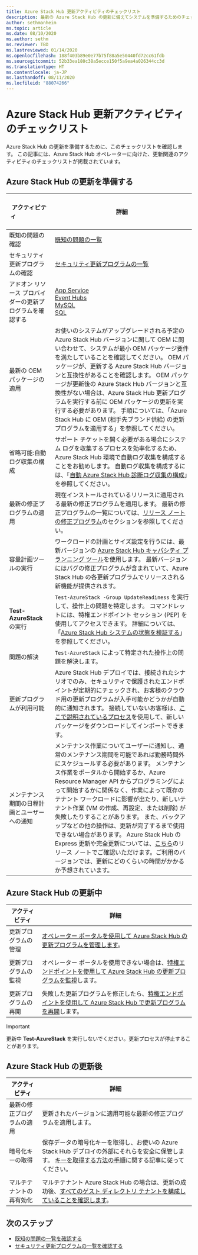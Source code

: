 ```yaml
---
title: Azure Stack Hub 更新アクティビティのチェックリスト
description: 最新の Azure Stack Hub の更新に備えてシステムを準備するためのチェックリスト。
author: sethmanheim
ms.topic: article
ms.date: 08/10/2020
ms.author: sethm
ms.reviewer: TBD
ms.lastreviewed: 01/14/2020
ms.openlocfilehash: 188f403b89e0e77b75f88a5e50440fd72cc61fdb
ms.sourcegitcommit: 52b33ea180c38a5ecce150f5a9ea4a026344cc3d
ms.translationtype: HT
ms.contentlocale: ja-JP
ms.lasthandoff: 08/11/2020
ms.locfileid: "88074266"
---
```

# <a name="azure-stack-hub-update-activity-checklist"></a>Azure Stack Hub 更新アクティビティのチェックリスト

Azure Stack Hub の更新を準備するために、このチェックリストを確認します。 この記事には、Azure Stack Hub オペレーターに向けた、更新関連のアクティビティのチェックリストが掲載されています。

## <a name="prepare-for-azure-stack-hub-update"></a>Azure Stack Hub の更新を準備する

| &nbsp; &nbsp; &nbsp; &nbsp; &nbsp; &nbsp; &nbsp; &nbsp; &nbsp; &nbsp; &nbsp; アクティビティ &nbsp; &nbsp; &nbsp; &nbsp; &nbsp; &nbsp; &nbsp; &nbsp; &nbsp; &nbsp; &nbsp;                   | 詳細                                                   |
|------------------------------|-----------------------------------------------------------|
| 既知の問題の確認     | [既知の問題の一覧](known-issues.md)                |
| セキュリティ更新プログラムの確認 | [セキュリティ更新プログラムの一覧](release-notes-security-updates.md)      |
| アドオン リソース プロバイダーの更新プログラムを確認する | [App Service](azure-stack-app-service-update.md)<br>[Event Hubs](resource-provider-apply-updates.md)<br> [MySQL](azure-stack-sql-resource-provider-update.md)<br>[SQL](azure-stack-mysql-resource-provider-update.md)<br>  |
| 最新の OEM パッケージの適用 | お使いのシステムがアップグレードされる予定の Azure Stack Hub バージョンに関して OEM に問い合わせて、システムが最小 OEM パッケージ要件を満たしていることを確認してください。 OEM パッケージが、更新する Azure Stack Hub バージョンと互換性があることを確認します。 OEM パッケージが更新後の Azure Stack Hub バージョンと互換性がない場合は、Azure Stack Hub 更新プログラムを実行する前に OEM パッケージの更新を実行する必要があります。 手順については、「Azure Stack Hub に OEM (相手先ブランド供給) の更新プログラムを適用する」を参照してください。 |
| 省略可能:自動ログ収集の構成 | サポート チケットを開く必要がある場合にシステム ログを収集するプロセスを効率化するため、Azure Stack Hub 環境で自動ログ収集を構成することをお勧めします。 自動ログ収集を構成するには、「[自動 Azure Stack Hub 診断ログ収集の構成](./azure-stack-configure-automatic-diagnostic-log-collection.md?view=azs-2002)」を参照してください。 |
| 最新の修正プログラムの適用 | 現在インストールされているリリースに適用される最新の修正プログラムを適用します。 最新の修正プログラムの一覧については、[リリース ノートの修正プログラム](release-notes.md)のセクションを参照してください。 |
| 容量計画ツールの実行 | ワークロードの計画とサイズ設定を行うには、最新バージョンの [Azure Stack Hub キャパシティ プランニング ツール](azure-stack-capacity-planning-overview.md)を使用します。 最新バージョンにはバグの修正プログラムが含まれていて、Azure Stack Hub の各更新プログラムでリリースされる新機能が提供されます。 |
| **Test-AzureStack** の実行 | `Test-AzureStack -Group UpdateReadiness` を実行して、操作上の問題を特定します。 コマンドレットには、特権エンドポイント セッション (PEP) を使用してアクセスできます。 詳細については、「[Azure Stack Hub システムの状態を検証する](azure-stack-diagnostic-test.md)」を参照してください。 |
| 問題の解決 | `Test-AzureStack` によって特定された操作上の問題を解決します。 |
| 更新プログラムが利用可能 | Azure Stack Hub デプロイでは、接続されたシナリオでのみ、セキュリティで保護されたエンドポイントが定期的にチェックされ、お客様のクラウド用の更新プログラムが入手可能かどうかが自動的に通知されます。 接続していないお客様は、[ここで説明されているプロセス](azure-stack-apply-updates.md)を使用して、新しいパッケージをダウンロードしてインポートできます。 |
| メンテナンス期間の日程計画とユーザーへの通知 | メンテナンス作業についてユーザーに通知し、通常のメンテナンス期間を可能であれば勤務時間外にスケジュールする必要があります。 メンテナンス作業をポータルから開始するか、Azure Resource Manager API からプログラミングによって開始するかに関係なく、作業によって既存のテナント ワークロードに影響が出たり、新しいテナント作業 (VM の作成、再設定、または削除) が失敗したりすることがあります。 また、バックアップなどの他の操作は、更新が完了するまで使用できない場合があります。 Azure Stack Hub の Express 更新や完全更新については、[こちら](release-notes.md)のリリース ノートでご確認いただけます。ご利用のバージョンでは、更新にどのくらいの時間がかかるか予想されています。 |

## <a name="during-azure-stack-hub-update"></a>Azure Stack Hub の更新中

| アクティビティ | 詳細 |
|--------------------|------------------------------------------------------------------------------------------------------|
| 更新プログラムの管理 |[オペレーター ポータルを使用して Azure Stack Hub の更新プログラムを管理します](azure-stack-updates.md)。 |
|  |  |
| 更新プログラムの監視 | オペレーター ポータルを使用できない場合は、[特権エンドポイントを使用して Azure Stack Hub の更新プログラムを監視](azure-stack-monitor-update.md)します。 |
|  |  |
| 更新プログラムの再開 | 失敗した更新プログラムを修正したら、[特権エンドポイントを使用して Azure Stack Hub で更新プログラムを再開](azure-stack-monitor-update.md)します。 |

> [!IMPORTANT]  
> 更新中 **Test-AzureStack** を実行しないでください。更新プロセスが停止することがあります。

## <a name="after-azure-stack-hub-update"></a>Azure Stack Hub の更新後

| アクティビティ | 詳細 |
|--------------------------|----------------------------------------------------------------------------------------------------------------------------------------------------------------|
| 最新の修正プログラムの適用 | 更新されたバージョンに適用可能な最新の修正プログラムを適用します。 |
| 暗号化キーの取得 | 保存データの暗号化キーを取得し、お使いの Azure Stack Hub デプロイの外部にそれらを安全に保管します。 [キーを取得する方法の手順](azure-stack-security-bitlocker.md)に関する記事に従ってください。 |
|  |  |
| マルチテナントの再有効化 | マルチテナント Azure Stack Hub の場合は、更新の成功後、[すべてのゲスト ディレクトリ テナントを構成していることを確認します](azure-stack-enable-multitenancy.md#configure-guest-directory)。 |

## <a name="next-steps"></a>次のステップ

- [既知の問題の一覧を確認する](known-issues.md)
- [セキュリティ更新プログラムの一覧を確認する](release-notes-security-updates.md)
